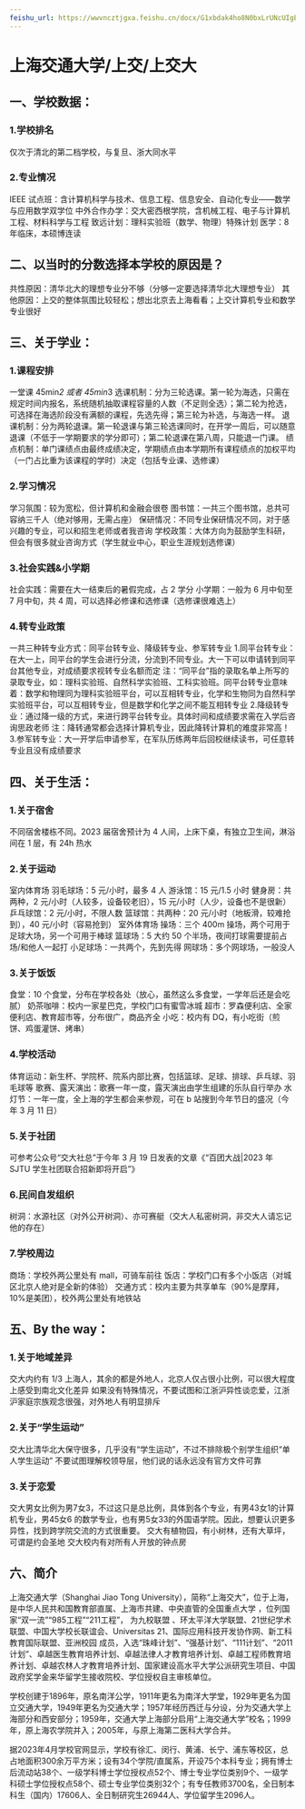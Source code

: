 ```yaml
---
feishu_url: https://wwvncztjgxa.feishu.cn/docx/G1xbdak4ho8N0bxLrUNcUIgEnnh
---
```


# 上海交通大学/上交/上交大

## 一、学校数据：

### 1.学校排名

仅次于清北的第二档学校，与复旦、浙大同水平

### 2.专业情况

IEEE 试点班：含计算机科学与技术、信息工程、信息安全、自动化专业——数学与应用数学双学位
中外合作办学：交大密西根学院，含机械工程、电子与计算机工程、材料科学与工程
致远计划：理科实验班（数学、物理）特殊计划
医学：8 年临床，本硕博连读

## 二、以当时的分数选择本学校的原因是？

共性原因：清华北大的理想专业分不够（分够一定要选择清华北大理想专业）
其他原因：上交的整体氛围比较轻松；想出北京去上海看看；上交计算机专业和数学专业很好

## 三、关于学业：

### 1.课程安排

一堂课 45min*2 或者 45min*3
选课机制：分为三轮选课。第一轮为海选，只需在规定时间内报名，系统随机抽取课程容量的人数（不足则全选）；第二轮为抢选，可选择在海选阶段没有满额的课程，先选先得；第三轮为补选，与海选一样。
退课机制：分为两轮退课。第一轮退课与第三轮选课同时，在开学一周后，可以随意退课（不低于一学期要求的学分即可）；第二轮退课在第八周，只能退一门课。
绩点机制：单门课绩点由最终成绩决定，学期绩点由本学期所有课程绩点的加权平均（一门占比重为该课程的学时）决定（包括专业课、选修课）

### 2.学习情况

学习氛围：较为宽松，但计算机和金融会很卷
图书馆：一共三个图书馆，总共可容纳三千人（绝对够用，无需占座）
保研情况：不同专业保研情况不同，对于感兴趣的专业，可以和招生老师或者我咨询
学校政策：大体方向为鼓励学生科研，但会有很多就业咨询方式（学生就业中心，职业生涯规划选修课）

### 3.社会实践&小学期

社会实践：需要在大一结束后的暑假完成，占 2 学分
小学期：一般为 6 月中旬至 7 月中旬，共 4 周，可以选择必修课和选修课（选修课很难选上）

### 4.转专业政策

一共三种转专业方式：同平台转专业、降级转专业、参军转专业 1.同平台转专业：在大一上，同平台的学生会进行分流，分流到不同专业。大一下可以申请转到同平台其他专业，对成绩要求视转专业名额而定
注：“同平台”指的录取名单上所写的录取专业，如：理科实验班、自然科学实验班、工科实验班。同平台转专业意味着：数学和物理同为理科实验班平台，可以互相转专业，化学和生物同为自然科学实验班平台，可以互相转专业，但是数学和化学之间不能互相转专业 2.降级转专业：通过降一级的方式，来进行跨平台转专业。具体时间和成绩要求需在入学后咨询思政老师
注：降转通常都会选择计算机专业，因此降转计算机的难度非常高！ 3.参军转专业：大一开学后申请参军，在军队历练两年后回校继续读书，可任意转专业且没有成绩要求

## 四、关于生活：

### 1.关于宿舍

不同宿舍楼栋不同。2023 届宿舍预计为 4 人间，上床下桌，有独立卫生间，淋浴间在 1 层，有 24h 热水

### 2.关于运动

室内体育场
羽毛球场：5 元/小时，最多 4 人
游泳馆：15 元/1.5 小时
健身房：共两种，2 元/小时（人较多，设备较老旧），15 元/小时（人少，设备也不是很新）
乒乓球馆：2 元/小时，不限人数
篮球馆：共两种：20 元/小时（地板滑，较难抢到），40 元/小时（容易抢到）
室外体育场
操场：三个 400m 操场，两个可用于足球大场，另一个可用于棒球
篮球场：5 大约 50 个半场，夜间打球需要提前占场/和他人一起打
小足球场：一共两个，先到先得
网球场：多个网球场，一般没人

### 3.关于饭饭

食堂：10 个食堂，分布在学校各处（放心，虽然这么多食堂，一学年后还是会吃腻）
奶茶咖啡：校内一家星巴克，学校门口有蜜雪冰城
超市：罗森便利店、全家便利店、教育超市等，分布很广，商品齐全
小吃：校内有 DQ，有小吃街（煎饼、鸡蛋灌饼、烤串）

### 4.学校活动

体育运动：新生杯、学院杯、院系内部比赛，包括篮球、足球、排球、乒乓球、羽毛球等
歌赛、露天演出：歌赛一年一度，露天演出由学生组建的乐队自行举办
水灯节：一年一度，全上海的学生都会来参观，可在 b 站搜到今年节日的盛况（今年 3 月 11 日）

### 5.关于社团

可参考公众号“交大社总”于今年 3 月 19 日发表的文章《“百团大战|2023 年 SJTU 学生社团联合招新即将开启”》

### 6.民间自发组织

树洞：水源社区（对外公开树洞）、亦可赛艇（交大人私密树洞，非交大人请忘记他的存在）

### 7.学校周边

商场：学校外两公里处有 mall，可骑车前往
饭店：学校门口有多个小饭店（对城区北京人绝对是全新的体验）
交通方式：校内主要为共享单车（90%是摩拜，10%是美团），校外两公里处有地铁站

## 五、By the way：

### 1.关于地域差异

交大内约有 1/3 上海人，其余的都是外地人，北京人仅占很小比例，可以很大程度上感受到南北文化差异
如果没有特殊情况，不要试图和江浙沪异性谈恋爱，江浙沪家庭宗族观念很强，对外地人有明显排斥

### 2.关于“学生运动”

交大比清华北大保守很多，几乎没有“学生运动”，不过不排除极个别学生组织“单人学生运动”
不要试图理解校领导层，他们说的话永远没有官方文件可靠

### 3.关于恋爱

交大男女比例为男7女3，不过这只是总比例，具体到各个专业，有男43女1的计算机专业，男45女6 的数学专业，也有男5女33的外国语学院。因此，想要认识更多异性，找到跨学院交流的方式很重要。
交大有植物园，有小树林，还有大草坪，可谓是约会圣地
交大校内有对所有人开放的钟点房

## 六、简介

上海交通大学（Shanghai Jiao Tong University），简称“上海交大”，位于上海，是中华人民共和国教育部直属、上海市共建、中央直管的全国重点大学  ，位列国家“双一流”“985工程”“211工程”，  为九校联盟  、环太平洋大学联盟、21世纪学术联盟、中国大学校长联谊会、Universitas 21、国际应用科技开发协作网、新工科教育国际联盟、亚洲校园  成员，入选“珠峰计划”、“强基计划”、“111计划”、“2011计划”、卓越医生教育培养计划、卓越法律人才教育培养计划、卓越工程师教育培养计划、卓越农林人才教育培养计划、国家建设高水平大学公派研究生项目、中国政府奖学金来华留学生接收院校、学位授权自主审核单位。

学校创建于1896年，原名南洋公学，1911年更名为南洋大学堂，1929年更名为国立交通大学，1949年更名为交通大学；1957年经历西迁与分设，分为交通大学上海部分和西安部分；1959年，交通大学上海部分启用“上海交通大学”校名；1999年，原上海农学院并入；2005年，与原上海第二医科大学合并。

据2023年4月学校官网显示，学校有徐汇、闵行、黄浦、长宁、浦东等校区，总占地面积300余万平方米；设有34个学院/直属系，开设75个本科专业；拥有博士后流动站38个、一级学科博士学位授权点52个、博士专业学位类别9个、一级学科硕士学位授权点58个、硕士专业学位类别32个；有专任教师3700名，全日制本科生（国内）17606人、全日制研究生26944人、学位留学生2096人。
